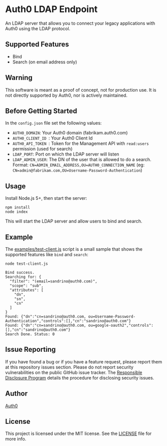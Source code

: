 # Auth0 LDAP Endpoint

An LDAP server that allows you to connect your legacy applications with Auth0 using the LDAP protocol.

## Supported Features

* Bind
* Search (on email address only)
 
## Warning
This software is meant as a proof of concept, not for production use. It is not directly supported by Auth0, nor is actively maintained. 

## Before Getting Started

In the `config.json` file set the following values:

 - `AUTH0_DOMAIN`: Your Auth0 domain (fabrikam.auth0.com)
 - `AUTH0_CLIENT_ID `: Your Auth0 Client Id
 - `AUTH0_API_TOKEN `: Token for the Management API with `read:users` permission (used for search)
 - `LDAP_PORT`: Port on which the LDAP server will listen
 - `LDAP_ADMIN_USER`: The DN of the user that is allowed to do a search. Format: `CN=ADMIN_EMAIL_ADDRESS,OU=AUTH0_CONNECTION_NAME` (eg: `CN=admin@fabrikam.com,OU=Username-Password-Authentication`)

## Usage

Install Node.js 5+, then start the server:

```
npm install
node index
```

This will start the LDAP server and allow users to bind and search.

## Example

The [examples/test-client.js](examples/test-client.js) script is a small sample that shows the supported features like `bind` and `search`:

```
node test-client.js

Bind success.
Searching for: {
  "filter": "(email=sandrino@auth0.com)",
  "scope": "sub",
  "attributes": [
    "dn",
    "sn",
    "cn"
  ]
}
Found: {"dn":"cn=sandrino@auth0.com, ou=Username-Password-Authentication","controls":[],"cn":"sandrino@auth0.com"}
Found: {"dn":"cn=sandrino@auth0.com, ou=google-oauth2","controls":[],"cn":"sandrino@auth0.com"}
Search Done. Status: 0
```

## Issue Reporting

If you have found a bug or if you have a feature request, please report them at this repository issues section. Please do not report security vulnerabilities on the public GitHub issue tracker. The [Responsible Disclosure Program](https://auth0.com/whitehat) details the procedure for disclosing security issues.

## Author

[Auth0](auth0.com)

## License

This project is licensed under the MIT license. See the [LICENSE](LICENSE) file for more info.
